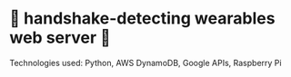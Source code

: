 # 🤝 handshake-detecting wearables web server 🤝

Technologies used: Python, AWS DynamoDB, Google APIs, Raspberry Pi

